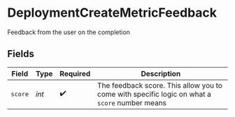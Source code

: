 # DeploymentCreateMetricFeedback

Feedback from the user on the completion


## Fields

| Field                                                                                         | Type                                                                                          | Required                                                                                      | Description                                                                                   |
| --------------------------------------------------------------------------------------------- | --------------------------------------------------------------------------------------------- | --------------------------------------------------------------------------------------------- | --------------------------------------------------------------------------------------------- |
| `score`                                                                                       | *int*                                                                                         | :heavy_check_mark:                                                                            | The feedback score. This allow you to come with specific logic on what a `score` number means |